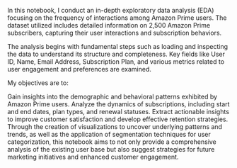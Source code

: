 In this notebook, I conduct an in-depth exploratory data analysis (EDA) focusing on the frequency of interactions among Amazon Prime users. The dataset utilized includes detailed information on 2,500 Amazon Prime subscribers, capturing their user interactions and subscription behaviors.

The analysis begins with fundamental steps such as loading and inspecting the data to understand its structure and completeness. Key fields like User ID, Name, Email Address, Subscription Plan, and various metrics related to user engagement and preferences are examined.

My objectives are to:

Gain insights into the demographic and behavioral patterns exhibited by Amazon Prime users.
Analyze the dynamics of subscriptions, including start and end dates, plan types, and renewal statuses.
Extract actionable insights to improve customer satisfaction and develop effective retention strategies.
Through the creation of visualizations to uncover underlying patterns and trends, as well as the application of segmentation techniques for user categorization, this notebook aims to not only provide a comprehensive analysis of the existing user base but also suggest strategies for future marketing initiatives and enhanced customer engagement.

